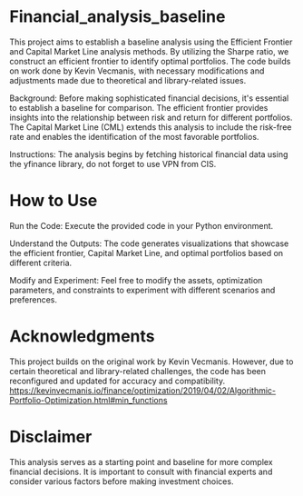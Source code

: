 # Financial_analysis_baseline

This project aims to establish a baseline analysis using the Efficient Frontier and Capital Market Line analysis methods. By utilizing the Sharpe ratio, we construct an efficient frontier to identify optimal portfolios. The code builds on work done by Kevin Vecmanis, with necessary modifications and adjustments made due to theoretical and library-related issues.

Background:
Before making sophisticated financial decisions, it's essential to establish a baseline for comparison. The efficient frontier provides insights into the relationship between risk and return for different portfolios. The Capital Market Line (CML) extends this analysis to include the risk-free rate and enables the identification of the most favorable portfolios.

Instructions:
The analysis begins by fetching historical financial data using the yfinance library, do not forget to use VPN from CIS.


# How to Use
Run the Code: Execute the provided code in your Python environment.

Understand the Outputs: The code generates visualizations that showcase the efficient frontier, Capital Market Line, and optimal portfolios based on different criteria.

Modify and Experiment: Feel free to modify the assets, optimization parameters, and constraints to experiment with different scenarios and preferences.

# Acknowledgments
This project builds on the original work by Kevin Vecmanis. However, due to certain theoretical and library-related challenges, the code has been reconfigured and updated for accuracy and compatibility.
https://kevinvecmanis.io/finance/optimization/2019/04/02/Algorithmic-Portfolio-Optimization.html#min_functions

# Disclaimer
This analysis serves as a starting point and baseline for more complex financial decisions. It is important to consult with financial experts and consider various factors before making investment choices.
